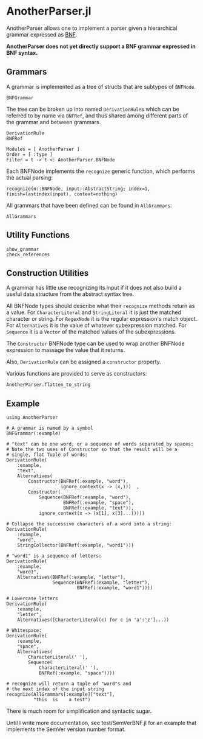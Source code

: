 # AnotherParser.jl

AnotherParser allows one to implement a parser given a
hierarchical grammar expressed as
[BNF](https://en.wikipedia.org/wiki/Backus%E2%80%93Naur_form).

**AnotherParser does not yet directly support a BNF grammar expressed
  in BNF syntax.**


## Grammars

A grammar is implemented as a tree of structs that are subtypes of
`BNFNode`.

```@docs
BNFGrammar
```

The tree can be broken up into named `DerivationRule`s which can be
referred to by name via `BNFRef`, and thus shared among different parts
of the grammar and between grammars.

```@docs
DerivationRule
BNFRef
```


```@autodocs
Modules = [ AnotherParser ]
Order = [ :type ]
Filter = t -> t <: AnotherParser.BNFNode
```

Each BNFNode implements the `recognize` generic function, which
performs the actual parsing:

```@docs
recognize(n::BNFNode, input::AbstractString; index=1, finish=lastindex(input), context=nothing)
```


All grammars that have been defined can be found in `AllGrammars`:

```@docs
AllGrammars
```

## Utility Functions

```@docs
show_grammar
check_references
```

## Construction Utilities

A grammar has little use recognizing its input if it does not also
build a useful data structure from the abstract syntax tree.

All BNFNode types should describe what their `recognize` methods
return as a value.  For `CharacterLiteral` and `StringLiteral` it is
just the matched character or string.  For `RegexNode` it is the
regular expression's match object.  For `Alternatives` it is the value
of whatever subexpression matched.  For `Sequence` it is a `Vector` of
the matched values of the subexpressions.

The `Constructor` BNFNode type can be used to wrap another BNFNode
expression to massage the value that it returns.

Also, `DerivationRule` can be assigned a `constructor` property.

Various functions are provided to serve as constructors:

```@docs
AnotherParser.flatten_to_string
```


## Example

```@example
using AnotherParser

# A grammar is named by a symbol
BNFGrammar(:example)

# "text" can be one word, or a sequence of words separated by spaces:
# Note the two uses of Constructor so that the result will be a
# single, flat Tuple of words:
DerivationRule(
    :example,
    "text",
    Alternatives(
        Constructor(BNFRef(:example, "word"),
                    ignore_context(x -> (x,)))  ,
        Constructor(
            Sequence(BNFRef(:example, "word"),
                     BNFRef(:example, "space"),
                     BNFRef(:example, "text")),
            ignore_context(x -> (x[1], x[3]...)))))

# Collapse the successive characters of a word into a string:
DerivationRule(
    :example,
    "word",
    StringCollector(BNFRef(:example, "word1")))

# "word1" is a sequence of letters:
DerivationRule(
    :example,
    "word1",
    Alternatives(BNFRef(:example, "letter"),
                 Sequence(BNFRef(:example, "letter"),
                          BNFRef(:example, "word1"))))

# Lowercase letters
DerivationRule(
    :example,
    "letter",
    Alternatives([CharacterLiteral(c) for c in 'a':'z']...))

# Whitespace:
DerivationRule(
    :example,
    "space",
    Alternatives(
        CharacterLiteral(' '),
        Sequence(
            CharacterLiteral(' '),
            BNFRef(:example, "space"))))

# recognize will return a tuple of "word"s and
# the next index of the input string
recognize(AllGrammars[:example]["text"],
          "this  is    a test")
```

There is much room for simplification and syntactic sugar.

Until I write more documentation, see test/SemVerBNF.jl for an example
that implements the SemVer version number format.
